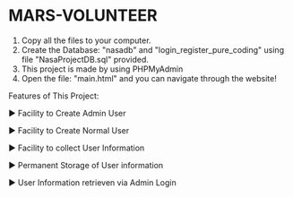 # MARS-VOLUNTEER
1) Copy all the files to your computer.
2) Create the Database: "nasadb" and "login_register_pure_coding" using file "NasaProjectDB.sql" provided.
3) This project is made by using PHPMyAdmin
4) Open the file: "main.html" and you can navigate through the website!

Features of This Project:

► Facility to Create Admin User 

► Facility to Create Normal User

► Facility to collect User Information

► Permanent Storage of User information

► User Information retrieven via Admin Login

